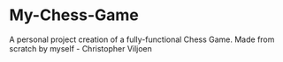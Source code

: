 # My-Chess-Game
A personal project creation of a fully-functional Chess Game. Made from scratch by myself - Christopher Viljoen
